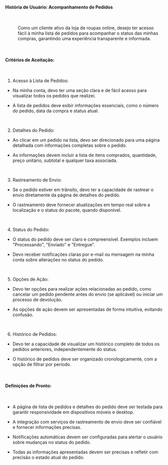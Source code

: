 <h4>História de Usuário: Acompanhamento de Pedidos</h4>
</br>
<dl>
  <dd>Como um cliente ativo da loja de roupas online, desejo ter acesso fácil à minha lista de pedidos para acompanhar o status das minhas compras, garantindo uma experiência transparente e informada.</dd>
</dl>
</br>
<h4>Critérios de Aceitação:</h4>
<dl>
</br>
  
1. Acesso à Lista de Pedidos: 

- Na minha conta, devo ter uma seção clara e de fácil acesso para visualizar todos os pedidos que realizei.

- A lista de pedidos deve exibir informações essenciais, como o número do pedido, data da compra e status atual.

</br>

2. Detalhes do Pedido: 

- Ao clicar em um pedido na lista, devo ser direcionado para uma página detalhada com informações completas sobre o pedido.

- As informações devem incluir a lista de itens comprados, quantidade, preço unitário, subtotal e qualquer taxa associada.

</br>

3. Rastreamento de Envio: 

- Se o pedido estiver em trânsito, devo ter a capacidade de rastrear o envio diretamente da página de detalhes do pedido.

- O rastreamento deve fornecer atualizações em tempo real sobre a localização e o status do pacote, quando disponível.

</br>

4. Status do Pedido: 

- O status do pedido deve ser claro e compreensível. Exemplos incluem "Processando", "Enviado" e "Entregue".

- Devo receber notificações claras por e-mail ou mensagem na minha conta sobre alterações no status do pedido.

</br>

5. Opções de Ação: 

- Devo ter opções para realizar ações relacionadas ao pedido, como cancelar um pedido pendente antes do envio (se aplicável) ou iniciar um processo de devolução.

- As opções de ação devem ser apresentadas de forma intuitiva, evitando confusão.

</br>

6. Histórico de Pedidos: 

- Devo ter a capacidade de visualizar um histórico completo de todos os pedidos anteriores, independentemente do status.

- O histórico de pedidos deve ser organizado cronologicamente, com a opção de filtrar por período.

</br>

<h4>Definições de Pronto:</h4>

</br>

- A página de lista de pedidos e detalhes do pedido deve ser testada para garantir responsividade em dispositivos móveis e desktop.

- A integração com serviços de rastreamento de envio deve ser confiável e fornecer informações precisas.

- Notificações automáticas devem ser configuradas para alertar o usuário sobre mudanças no status do pedido.

- Todas as informações apresentadas devem ser precisas e refletir com precisão o estado atual do pedido.
